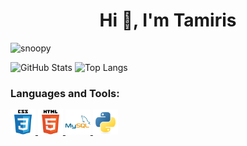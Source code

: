 <h1 align="center">Hi 👋, I'm Tamiris</h1>

![snoopy](https://media4.giphy.com/media/v1.Y2lkPTc5MGI3NjExNnZlcWZ2MDZkMGE0cW5jZWRhNndoajh1MzM0NGd5cm5peTNzbGJnbSZlcD12MV9pbnRlcm5hbF9naWZfYnlfaWQmY3Q9Zw/xT9DPzhNGA8MKjxwFG/giphy.gif) 

![GitHub Stats](https://github-readme-stats.vercel.app/api?username=raiwyzs&show_icons=true&theme=radical) ![Top Langs](https://github-readme-stats.vercel.app/api/top-langs/?username=raiwyzs&layout=compact&theme=radical) <h3 align="left">Languages and Tools:</h3>
<p align="left"> <a href="https://www.w3schools.com/css/" target="_blank" rel="noreferrer"> <img src="https://raw.githubusercontent.com/devicons/devicon/master/icons/css3/css3-original-wordmark.svg" alt="css3" width="40" height="40"/> </a> <a href="https://www.w3.org/html/" target="_blank" rel="noreferrer"> <img src="https://raw.githubusercontent.com/devicons/devicon/master/icons/html5/html5-original-wordmark.svg" alt="html5" width="40" height="40"/> </a> <a href="https://www.mysql.com/" target="_blank" rel="noreferrer"> <img src="https://raw.githubusercontent.com/devicons/devicon/master/icons/mysql/mysql-original-wordmark.svg" alt="mysql" width="40" height="40"/> </a> <a href="https://www.python.org" target="_blank" rel="noreferrer"> <img src="https://raw.githubusercontent.com/devicons/devicon/master/icons/python/python-original.svg" alt="python" width="40" height="40"/> </a> </p>
